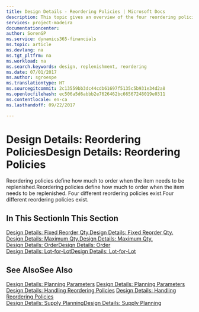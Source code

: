 ```yaml
---
title: Design Details - Reordering Policies | Microsoft Docs
description: This topic gives an overview of the four reordering policies that are available for replenishment.
services: project-madeira
documentationcenter: 
author: SorenGP
ms.service: dynamics365-financials
ms.topic: article
ms.devlang: na
ms.tgt_pltfrm: na
ms.workload: na
ms.search.keywords: design, replenishment, reordering
ms.date: 07/01/2017
ms.author: sgroespe
ms.translationtype: HT
ms.sourcegitcommit: 2c13559bb3dc44cdb61697f5135c5b931e34d2a8
ms.openlocfilehash: ec506a5d6abbb2e7626462bc66567248019e0311
ms.contentlocale: en-ca
ms.lasthandoff: 09/22/2017

---
```

# <a name="design-details-reordering-policies"></a><span data-ttu-id="a5667-103">Design Details: Reordering Policies</span><span class="sxs-lookup"><span data-stu-id="a5667-103">Design Details: Reordering Policies</span></span>
<span data-ttu-id="a5667-104">Reordering policies define how much to order when the item needs to be replenished.</span><span class="sxs-lookup"><span data-stu-id="a5667-104">Reordering policies define how much to order when the item needs to be replenished.</span></span> <span data-ttu-id="a5667-105">Four different reordering policies exist.</span><span class="sxs-lookup"><span data-stu-id="a5667-105">Four different reordering policies exist.</span></span>  

## <a name="in-this-section"></a><span data-ttu-id="a5667-106">In This Section</span><span class="sxs-lookup"><span data-stu-id="a5667-106">In This Section</span></span>  
[<span data-ttu-id="a5667-107">Design Details: Fixed Reorder Qty.</span><span class="sxs-lookup"><span data-stu-id="a5667-107">Design Details: Fixed Reorder Qty.</span></span>](design-details-fixed-reorder-qty.md)  
[<span data-ttu-id="a5667-108">Design Details: Maximum Qty.</span><span class="sxs-lookup"><span data-stu-id="a5667-108">Design Details: Maximum Qty.</span></span>](design-details-maximum-qty.md)  
[<span data-ttu-id="a5667-109">Design Details: Order</span><span class="sxs-lookup"><span data-stu-id="a5667-109">Design Details: Order</span></span>](design-details-order.md)  
[<span data-ttu-id="a5667-110">Design Details: Lot-for-Lot</span><span class="sxs-lookup"><span data-stu-id="a5667-110">Design Details: Lot-for-Lot</span></span>](design-details-lot-for-lot.md)  

## <a name="see-also"></a><span data-ttu-id="a5667-111">See Also</span><span class="sxs-lookup"><span data-stu-id="a5667-111">See Also</span></span>  
<span data-ttu-id="a5667-112">[Design Details: Planning Parameters](design-details-planning-parameters.md) </span><span class="sxs-lookup"><span data-stu-id="a5667-112">[Design Details: Planning Parameters](design-details-planning-parameters.md) </span></span>  
<span data-ttu-id="a5667-113">[Design Details: Handling Reordering Policies](design-details-handling-reordering-policies.md) </span><span class="sxs-lookup"><span data-stu-id="a5667-113">[Design Details: Handling Reordering Policies](design-details-handling-reordering-policies.md) </span></span>  
[<span data-ttu-id="a5667-114">Design Details: Supply Planning</span><span class="sxs-lookup"><span data-stu-id="a5667-114">Design Details: Supply Planning</span></span>](design-details-supply-planning.md)

